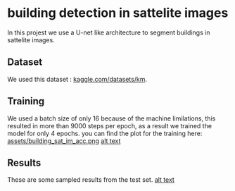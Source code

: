 # building detection in sattelite images

In this projest we use a U-net like architecture to segment buildings in sattelite images.

## Dataset

We used this dataset : [kaggle.com/datasets/km](https://www.kaggle.com/datasets/kmader/synthetic-word-ocr).

## Training

We used a batch size of only 16 because of the machine limilations, this resulted in more than 9000 steps per epoch, as a result we trained the model for only 4 epochs.
you can find the plot for the training here:
[assets/building_sat_im_acc.png](https://github.com/ghaith7/building_detection_sattelite_images/blob/main/assets/building_sat_im_acc.PNG)
[alt text](assets/building_sat_im_loss.png)

## Results

These are some sampled results from the test set.
[alt text](assets/building_sat_im_loss.png)



